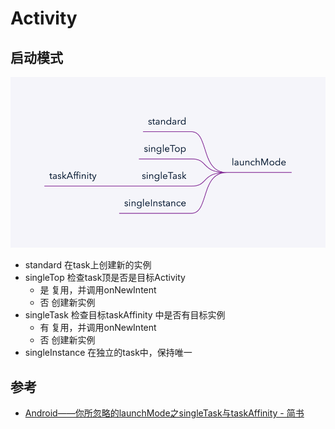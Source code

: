 # Activity

## 启动模式

![启动模式](./activity_launch_mode.png)

- standard 在task上创建新的实例
- singleTop 检查task顶是否是目标Activity
    - 是 复用，并调用onNewIntent
    - 否 创建新实例
- singleTask 检查目标taskAffinity 中是否有目标实例
    - 有 复用，并调用onNewIntent
    - 否 创建新实例
- singleInstance 在独立的task中，保持唯一

## 参考

- [Android——你所忽略的launchMode之singleTask与taskAffinity - 简书](https://www.jianshu.com/p/0b908b0624e4)